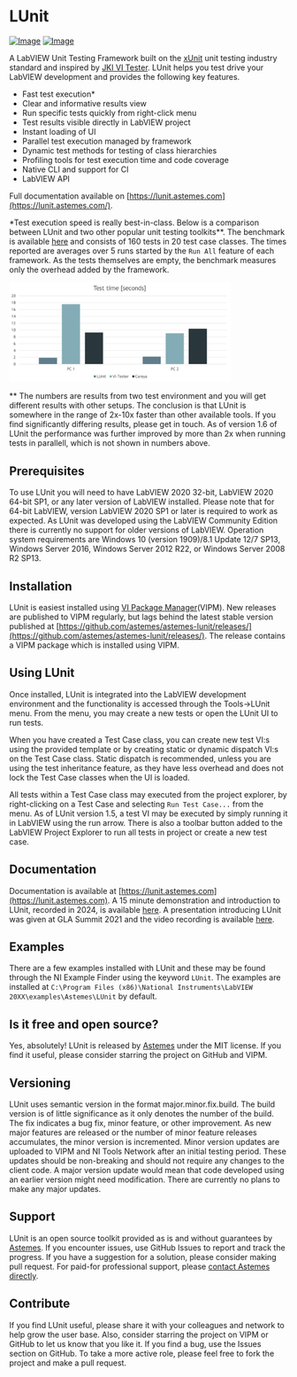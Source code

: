 # LUnit
[![Image](https://www.vipm.io/package/astemes_lib_lunit/badge.svg?metric=installs)](https://www.vipm.io/package/astemes_lib_lunit/) [![Image](https://www.vipm.io/package/astemes_lib_lunit/badge.svg?metric=stars)](https://www.vipm.io/package/astemes_lib_lunit/)

A LabVIEW Unit Testing Framework built on the [xUnit](https://en.wikipedia.org/wiki/XUnit) unit testing industry standard and inspired by [JKI VI Tester](https://github.com/JKISoftware/JKI-VI-Tester).
LUnit helps you test drive your LabVIEW development and provides the following key features.

- Fast test execution\*
- Clear and informative results view
- Run specific tests quickly from right-click menu
- Test results visible directly in LabVIEW project
- Instant loading of UI
- Parallel test execution managed by framework
- Dynamic test methods for testing of class hierarchies
- Profiling tools for test execution time and code coverage
- Native CLI and support for CI
- LabVIEW API

Full documentation available on [https://lunit.astemes.com](https://lunit.astemes.com/).

\*Test execution speed is really best-in-class. 
Below is a comparison between LUnit and two other popular unit testing toolkits\*\*.
The benchmark is available [here](https://github.com/Astemes/astemes-lunit/tree/main/sandbox/Benchmark) and consists of 160 tests in 20 test case classes.
The times reported are averages over 5 runs started by the `Run All` feature of each framework.
As the tests themselves are empty, the benchmark measures only the overhead added by the framework.

<img src="docs/10_Basics/img/Benchmark.png" alt="Benchmark"  width="400"/>

\*\* The numbers are results from two test environment and you will get different results with other setups.
The conclusion is that LUnit is somewhere in the range of 2x-10x faster than other available tools.
If you find significantly differing results, please get in touch.
As of version 1.6 of LUnit the performance was further improved by more than 2x when running tests in parallell, which is not shown in numbers above.

## Prerequisites

To use LUnit you will need to have LabVIEW 2020 32-bit, LabVIEW 2020 64-bit SP1, or any later version of LabVIEW installed.
Please note that for 64-bit LabVIEW, version LabVIEW 2020 SP1 or later is required to work as expected.
As LUnit was developed using the LabVIEW Community Edition there is currently no support for older versions of LabVIEW.
Operation system requirements are Windows 10 (version 1909)/8.1 Update 12/7 SP13, Windows Server 2016, Windows Server 2012 R22, or Windows Server 2008 R2 SP13.

## Installation

LUnit is easiest installed using [VI Package Manager](https://www.vipm.io/package/astemes_lib_lunit/)(VIPM).
New releases are published to VIPM regularly, but lags behind the latest stable version published at [https://github.com/astemes/astemes-lunit/releases/](https://github.com/astemes/astemes-lunit/releases/).
The release contains a VIPM package which is installed using VIPM.

## Using LUnit

Once installed, LUnit is integrated into the LabVIEW development environment and the functionality is accessed through the Tools->LUnit menu.
From the menu, you may create a new tests or open the LUnit UI to run tests.

When you have created a Test Case class, you can create new test VI:s using the provided template or by creating static or dynamic dispatch VI:s on the Test Case class.
Static dispatch is recommended, unless you are using the test inheritance feature, as they have less overhead and does not lock the Test Case classes when the UI is loaded.

All tests within a Test Case class may executed from the project explorer, by right-clicking on a Test Case and selecting `Run Test Case...` from the menu.
As of LUnit version 1.5, a test VI may be executed by simply running it in LabVIEW using the run arrow.
There is also a toolbar button added to the LabVIEW Project Explorer to run all tests in project or create a new test case.

## Documentation

Documentation is available at [https://lunit.astemes.com](https://lunit.astemes.com).
A 15 minute demonstration and introduction to LUnit, recorded in 2024, is available [here](https://www.youtube.com/watch?v=Cxb1FUIsC04).
A presentation introducing LUnit was given at GLA Summit 2021 and the video recording is available [here](https://www.youtube.com/watch?v=Kys_w2RNffw&t=131s).

## Examples

There are a few examples installed with LUnit and these may be found through the NI Example Finder using the keyword `LUnit`.
The examples are installed at `C:\Program Files (x86)\National Instruments\LabVIEW 20XX\examples\Astemes\LUnit` by default.

## Is it free and open source?

Yes, absolutely!
LUnit is released by [Astemes](https://www.astemes.com) under the MIT license.
If you find it useful, please consider starring the project on GitHub and VIPM.

## Versioning

LUnit uses semantic version in the format major.minor.fix.build. 
The build version is of little significance as it only denotes the number of the build.
The fix indicates a bug fix, minor feature, or other improvement. 
As new major features are released or the number of minor feature releases accumulates, the minor version is incremented.
Minor version updates are uploaded to VIPM and NI Tools Network after an initial testing period.
These updates should be non-breaking and should not require any changes to the client code.
A major version update would mean that code developed using an earlier version might need modification.
There are currently no plans to make any major updates.

## Support

LUnit is an open source toolkit provided as is and without guarantees by [Astemes](https://www.astemes.com). If you encounter issues, use GitHub Issues to report and track the progress. If you have a suggestion for a solution, please consider making pull request. For paid-for professional support, please [contact Astemes directly](https://www.astemes.com/contact).

## Contribute

If you find LUnit useful, please share it with your colleagues and network to help grow the user base.
Also, consider starring the project on VIPM or GitHub to let us know that you like it.
If you find a bug, use the Issues section on GitHub.
To take a more active role, please feel free to fork the project and make a pull request.
